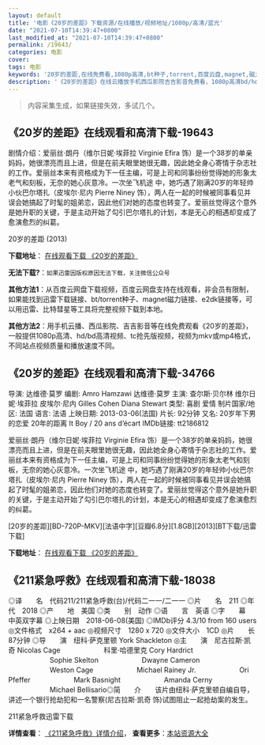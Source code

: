 ```yaml
---
layout: default
title: '电影《20岁的差距》下载资源/在线播放/视频地址/1080p/高清/蓝光'
date: "2021-07-10T14:39:47+0800"
last_modified_at: "2021-07-10T14:39:47+0800"
permalink: /19643/
categories: 电影
cover:
tags: 电影
keywords: '20岁的差距,在线免费看,1080p高清,bt种子,torrent,百度云盘,magnet,磁力链,迅雷下载资源'
description: '《20岁的差距》在线云播放手机西瓜影院吉吉影音免费看，1080p高清bd/hd未删减完整版和tc抢先枪版，mkv/mp4格式，附带bt/torrent种子、magnet/磁力链、百度云盘、网盘资源迅雷下载链接'
---
```


>内容采集生成，如果链接失效，多试几个。


## 《20岁的差距》在线观看和高清下载-19643

剧情介绍：爱丽丝·朗丹（维尔日妮·埃菲拉 Virginie Efira 饰）是一个38岁的单亲妈妈，她很漂亮而且上进，但是在前夫眼里她很无趣，因此她全身心寄情于杂志社的工作。爱丽丝本来有资格成为下一任主编，可是上司和同事纷纷觉得她的形象太老气和刻板，无奈的她心灰意冷。一次坐飞机途 中，她巧遇了刚满20岁的年轻帅小伙巴尔塔扎（皮埃尔·尼内 Pierre Niney 饰），两人在一起的时候被同事看见并误会她搞起了时髦的姐弟恋，因此他们对她的态度也转变了。爱丽丝觉得这个意外是她升职的关键，于是主动开始了勾引巴尔塔扎的计划，本是无心的相遇却变成了愈演愈烈的纠葛。


20岁的差距 (2013)

**下载地址**： [在线观看下载 《20岁的差距》](https://www.btbtdy.me/btdy/dy2233.html) 


**无法下载?**：`如果迅雷因版权原因无法下载，关注微信公众号 `

**其他方法1**：从百度云网盘下载视频，百度云网盘支持在线观看，非会员有限制，如果能找到迅雷下载链接、bt/torrent种子、magnet磁力链接、e2dk链接等，可以用迅雷、比特彗星等工具将完整视频下载到本地。

**其他方法2**：用手机云播、西瓜影院、吉吉影音等在线免费观看《20岁的差距》，一般提供1080p高清、hd/bd高清视频、tc抢先版视频，视频为mkv或mp4格式，不同站点视频质量和播放速度不同。


## 《20岁的差距》在线观看和高清下载-34766

导演: 达维德·莫罗 编剧: Amro Hamzawi 达维德·莫罗 主演: 查尔斯·贝尔林 维尔日妮·埃菲拉 皮埃尔·尼内 Gilles Cohen Diana Stewart 类型: 喜剧 爱情 制片国家/地区: 法国 语言: 法语 上映日期: 2013-03-06(法国) 片长: 92分钟 又名: 20岁年下男的恋爱 20年的距离 It Boy / 20 ans d’écart IMDb链接: tt2186812

爱丽丝·朗丹（维尔日妮·埃菲拉 Virginie Efira 饰）是一个38岁的单亲妈妈，她很漂亮而且上进，但是在前夫眼里她很无趣，因此她全身心寄情于杂志社的工作。爱丽丝本来有资格成为下一任主编，可是上司和同事纷纷觉得她的形象太老气和刻板，无奈的她心灰意冷。一次坐飞机途 中，她巧遇了刚满20岁的年轻帅小伙巴尔塔扎（皮埃尔·尼内 Pierre Niney 饰），两人在一起的时候被同事看见并误会她搞起了时髦的姐弟恋，因此他们对她的态度也转变了。爱丽丝觉得这个意外是她升职的关键，于是主动开始了勾引巴尔塔扎的计划，本是无心的相遇却变成了愈演愈烈的纠葛。


[20岁的差距][BD-720P-MKV][法语中字][豆瓣6.8分][1.8GB][2013][BT下载/迅雷下载]

**下载地址**： [在线观看下载 《20岁的差距》](https://www.btdx8.com/torrent/it_boy_2013.html) 


## 《211紧急呼救》在线观看和高清下载-18038

◎译　　名　代码211/211紧急呼救(台)/代码二一一/二一一 ◎片　　名　211 ◎年　　代　2018 ◎产　　地　美国 ◎类　　别　动作 ◎语　　言　英语 ◎字　　幕　中英双字幕 ◎上映日期　2018-06-08(美国) ◎IMDb评分 4.3/10 from 160 users ◎文件格式　x264 + aac ◎视频尺寸　1280 x 720 ◎文件大小　1CD ◎片　　长　87分钟 ◎导　　演　纽科·萨克里顿 York Shackleton ◎主　　演　尼古拉斯·凯奇 Nicolas Cage 　　　　　　科里·哈德里克 Cory Hardrict 　　　　　　Sophie Skelton 　　　　　　Dwayne Cameron 　　　　　　Weston Cage 　　　　　　Michael Rainey Jr. 　　　　　　Ori Pfeffer 　　　　　　Mark Basnight 　　　　　　Amanda Cerny 　　　　　　Michael Bellisario◎简　　介　　该片由纽科·萨克里顿自编自导，讲述一个银行抢劫犯和一名警察(尼古拉斯·凯奇 饰)试图阻止一起抢劫案的发生。


211紧急呼救迅雷下载

**详情查看**： [《211紧急呼救》详情介绍](/movie/18038/)， **查看更多**：[本站资源大全](/movie/t/all/)


